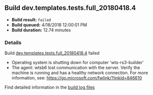 ## Build dev.templates.tests.full_20180418.4
- **Build result:** `failed`
- **Build queued:** 4/18/2018 12:00:01 PM
- **Build duration:** 12.74 minutes
### Details
Build [dev.templates.tests.full_20180418.4](https://winappstudio.visualstudio.com/web/build.aspx?pcguid=a4ef43be-68ce-4195-a619-079b4d9834c2&builduri=vstfs%3a%2f%2f%2fBuild%2fBuild%2f25519) failed

+ Operating system is shutting down for computer 'wts-rs3-builder'
+ The agent: wtsb6 lost communication with the server. Verify the machine is running and has a healthy network connection. For more information, see: https://go.microsoft.com/fwlink/?linkid=846610

Find detailed information in the [build log files](https://uwpctdiags.blob.core.windows.net/buildlogs/dev.templates.tests.full_20180418.4_logs.zip)
